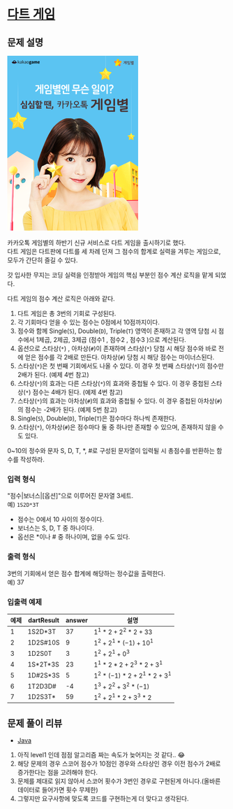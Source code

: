 # [다트 게임](https://programmers.co.kr/learn/courses/30/lessons/17682)

## 문제 설명

![image](./images/image.png)

카카오톡 게임별의 하반기 신규 서비스로 다트 게임을 출시하기로 했다.  
다트 게임은 다트판에 다트를 세 차례 던져 그 점수의 합계로 실력을 겨루는 게임으로, 모두가 간단히 즐길 수 있다.

갓 입사한 무지는 코딩 실력을 인정받아 게임의 핵심 부분인 점수 계산 로직을 맡게 되었다.

다트 게임의 점수 계산 로직은 아래와 같다.

1. 다트 게임은 총 3번의 기회로 구성된다.
2. 각 기회마다 얻을 수 있는 점수는 0점에서 10점까지이다.
3. 점수와 함께 Single(`S`), Double(`D`), Triple(`T`) 영역이 존재하고 각 영역 당첨 시 점수에서 1제곱, 2제곱, 3제곱 (점수1 , 점수2 , 점수3 )으로 계산된다.
4. 옵션으로 스타상(`*`) , 아차상(`#`)이 존재하며 스타상(`*`) 당첨 시 해당 점수와 바로 전에 얻은 점수를 각 2배로 만든다. 아차상(`#`) 당첨 시 해당 점수는 마이너스된다.
5. 스타상(`*`)은 첫 번째 기회에서도 나올 수 있다. 이 경우 첫 번째 스타상(`*`)의 점수만 2배가 된다. (예제 4번 참고)
6. 스타상(`*`)의 효과는 다른 스타상(`*`)의 효과와 중첩될 수 있다. 이 경우 중첩된 스타상(`*`) 점수는 4배가 된다. (예제 4번 참고)
7. 스타상(`*`)의 효과는 아차상(`#`)의 효과와 중첩될 수 있다. 이 경우 중첩된 아차상(`#`)의 점수는 -2배가 된다. (예제 5번 참고)
8. Single(`S`), Double(`D`), Triple(`T`)은 점수마다 하나씩 존재한다.
9. 스타상(`*`), 아차상(`#`)은 점수마다 둘 중 하나만 존재할 수 있으며, 존재하지 않을 수도 있다.

0~10의 정수와 문자 S, D, T, *, #로 구성된 문자열이 입력될 시 총점수를 반환하는 함수를 작성하라.

### 입력 형식
"점수|보너스|[옵션]"으로 이루어진 문자열 3세트.  
예) `1S2D*3T`

- 점수는 0에서 10 사이의 정수이다.
- 보너스는 S, D, T 중 하나이다.
- 옵선은 *이나 # 중 하나이며, 없을 수도 있다.

### 출력 형식
3번의 기회에서 얻은 점수 합계에 해당하는 정수값을 출력한다.  
예) 37
### 입출력 예제
|예제|dartResult|answer|설명|
|---|---|---|---|
|1|1S2D\*3T|37|$1^1 * 2 + 2^2 * 2 + 33$|
|2|1D2S\#10S|9|$1^2 + 2^1 * (-1) + 10^1$|
|3|1D2S0T|3|$1^2 + 2^1 + 0^3$|
|4|1S\*2T\*3S|23|$1^1 * 2 * 2 + 2^3 * 2 + 3^1$|
|5|1D\#2S\*3S|5|$1^2 * (-1) * 2 + 2^1 * 2 + 3^1$|
|6|1T2D3D\#|-4|$1^3 + 2^2 + 3^2 * (-1)$|
|7|1D2S3T\*|59|$1^2 + 2^1 * 2 + 3^3 * 2$|

## 문제 풀이 리뷰
- [Java](./solution.java)
1. 아직 level1 인데 점점 알고리즘 짜는 속도가 늦어지는 것 같다.. 😂
2. 해당 문제의 경우 스코어 점수가 10점인 경우와 스타상인 경우 이전 점수가 2배로 증가한다는 점을 고려해야 한다.
3. 문제를 제대로 읽지 않아서 스코어 횟수가 3번인 경우로 구현된게 아니다.(올바른 데이터로 들어가면 횟수 무제한)
4. 그렇지만 요구사항에 맞도록 코드를 구현하는게 더 맞다고 생각된다.